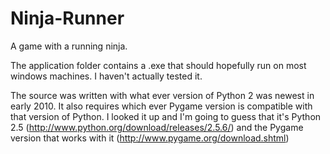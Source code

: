 Ninja-Runner
============

A game with a running ninja.

The application folder contains a .exe that should hopefully run on most
windows machines. I haven't actually tested it.

The source was written with what ever version of Python 2 was newest in
early 2010. It also requires which ever Pygame version is compatible
with that version of Python. I looked it up and I'm going to guess that
it's Python 2.5 (http://www.python.org/download/releases/2.5.6/) and the
Pygame version that works with it (http://www.pygame.org/download.shtml)
